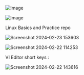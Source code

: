 ![image](https://github.com/sainakka5/1st_file/assets/136338958/767bbe5c-9fef-44ac-b35a-104f2c5c43cd)


![image](https://github.com/sainakka5/1st_file/assets/136338958/9607b7d7-d465-4c35-9a4f-309d0777928a)


Linux Basics and Practice repo 

![Screenshot 2024-02-23 153603](https://github.com/sainakka5/1st_file/assets/136338958/32af8d7c-3341-4b2d-93c0-1494cf32d1c6)

![Screenshot 2024-02-22 114253](https://github.com/sainakka5/1st_file/assets/136338958/6cc9185c-8264-4d67-b39c-5b31ab641fcc)

VI Editor short keys :

![Screenshot 2024-02-22 143616](https://github.com/sainakka5/1st_file/assets/136338958/a1de474e-ed20-4063-9200-c80d1e52651c)

 
